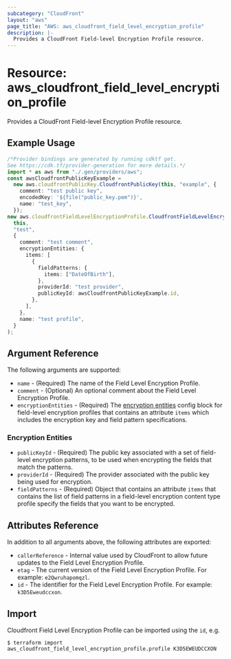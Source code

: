 ```yaml
---
subcategory: "CloudFront"
layout: "aws"
page_title: "AWS: aws_cloudfront_field_level_encryption_profile"
description: |-
  Provides a CloudFront Field-level Encryption Profile resource.
---
```


# Resource: aws\_cloudfront\_field\_level\_encryption\_profile

Provides a CloudFront Field-level Encryption Profile resource.

## Example Usage

```typescript
/*Provider bindings are generated by running cdktf get.
See https://cdk.tf/provider-generation for more details.*/
import * as aws from "./.gen/providers/aws";
const awsCloudfrontPublicKeyExample =
  new aws.cloudfrontPublicKey.CloudfrontPublicKey(this, "example", {
    comment: "test public key",
    encodedKey: '${file("public_key.pem")}',
    name: "test_key",
  });
new aws.cloudfrontFieldLevelEncryptionProfile.CloudfrontFieldLevelEncryptionProfile(
  this,
  "test",
  {
    comment: "test comment",
    encryptionEntities: {
      items: [
        {
          fieldPatterns: {
            items: ["DateOfBirth"],
          },
          providerId: "test provider",
          publicKeyId: awsCloudfrontPublicKeyExample.id,
        },
      ],
    },
    name: "test profile",
  }
);

```

## Argument Reference

The following arguments are supported:

* `name` - (Required) The name of the Field Level Encryption Profile.
* `comment` - (Optional) An optional comment about the Field Level Encryption Profile.
* `encryptionEntities` - (Required) The [encryption entities](#encryption-entities) config block for field-level encryption profiles that contains an attribute `items` which includes the encryption key and field pattern specifications.

### Encryption Entities

* `publicKeyId` - (Required) The public key associated with a set of field-level encryption patterns, to be used when encrypting the fields that match the patterns.
* `providerId` - (Required) The provider associated with the public key being used for encryption.
* `fieldPatterns` - (Required) Object that contains an attribute `items` that contains the list of field patterns in a field-level encryption content type profile specify the fields that you want to be encrypted.

## Attributes Reference

In addition to all arguments above, the following attributes are exported:

* `callerReference` - Internal value used by CloudFront to allow future updates to the Field Level Encryption Profile.
* `etag` - The current version of the Field Level Encryption Profile. For example: `e2Qwruhapomqzl`.
* `id` - The identifier for the Field Level Encryption Profile. For example: `k3D5Eweudccxon`.

## Import

Cloudfront Field Level Encryption Profile can be imported using the `id`, e.g.

```console
$ terraform import aws_cloudfront_field_level_encryption_profile.profile K3D5EWEUDCCXON
```
